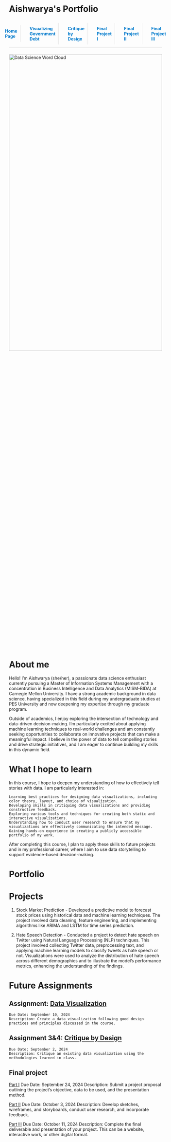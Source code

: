 # Aishwarya's Portfolio

<div style="display: flex; justify-content: center; align-items: center; gap: 20px; margin-bottom: 20px; padding: 10px; border-bottom: 2px solid #ddd;">
  <a href="https://cmustudent.github.io/tswd-portfolio-templates/" style="text-decoration: none; color: #007acc; font-weight: bold; padding: 10px; border-right: 1px solid #ddd;">Home Page</a>
  <a href="visualizing-government-debt.md" style="text-decoration: none; color: #007acc; font-weight: bold; padding: 10px; border-right: 1px solid #ddd;">Visualizing Government Debt</a>
  <a href="critique-by-design.md" style="text-decoration: none; color: #007acc; font-weight: bold; padding: 10px; border-right: 1px solid #ddd;">Critique by Design</a>
  <a href="final-project-part-one.md" style="text-decoration: none; color: #007acc; font-weight: bold; padding: 10px; border-right: 1px solid #ddd;">Final Project I</a>
  <a href="final-project-part-two.md" style="text-decoration: none; color: #007acc; font-weight: bold; padding: 10px; border-right: 1px solid #ddd;">Final Project II</a>
  <a href="final-project-part-three.md" style="text-decoration: none; color: #007acc; font-weight: bold; padding: 10px;">Final Project III</a>
</div>

<img src="image%20for%20portfolio.png" alt="Data Science Word Cloud" style="width:100%; height:50%;">

# About me
Hello! I’m Aishwarya (she/her), a passionate data science enthusiast currently pursuing a Master of Information Systems Management with a concentration in Business Intelligence and Data Analytics (MISM-BIDA) at Carnegie Mellon University. I have a strong academic background in data science, having specialized in this field during my undergraduate studies at PES University and now deepening my expertise through my graduate program.

Outside of academics, I enjoy exploring the intersection of technology and data-driven decision-making. I’m particularly excited about applying machine learning techniques to real-world challenges and am constantly seeking opportunities to collaborate on innovative projects that can make a meaningful impact. I believe in the power of data to tell compelling stories and drive strategic initiatives, and I am eager to continue building my skills in this dynamic field.

# What I hope to learn
In this course, I hope to deepen my understanding of how to effectively tell stories with data. I am particularly interested in:

    Learning best practices for designing data visualizations, including color theory, layout, and choice of visualization.
    Developing skills in critiquing data visualizations and providing constructive feedback.
    Exploring various tools and techniques for creating both static and interactive visualizations.
    Understanding how to conduct user research to ensure that my visualizations are effectively communicating the intended message.
    Gaining hands-on experience in creating a publicly accessible portfolio of my work.

After completing this course, I plan to apply these skills to future projects and in my professional career, where I aim to use data storytelling to support evidence-based decision-making.

# Portfolio

# Projects

1. Stock Market Prediction -
Developed a predictive model to forecast stock prices using historical data and machine learning techniques. The project involved data cleaning, feature engineering, and implementing algorithms like ARIMA and LSTM for time series prediction.

2. Hate Speech Detection - Conducted a project to detect hate speech on Twitter using Natural Language Processing (NLP) techniques. This project involved collecting Twitter data, preprocessing text, and applying machine learning models to classify tweets as hate speech or not. Visualizations were used to analyze the distribution of hate speech across different demographics and to illustrate the model’s performance metrics, enhancing the understanding of the findings.

# Future Assignments
## Assignment: [Data Visualization](visualizing-government-debt.md)
    Due Date: September 10, 2024
    Description: Create a data visualization following good design practices and principles discussed in the course.


## Assignment 3&4: [Critique by Design](critique-by-design.md)
    Due Date: September 2, 2024
    Description: Critique an existing data visualization using the methodologies learned in class.
 

## Final project
[Part I](final-project-part-one.md)
    Due Date: September 24, 2024
    Description: Submit a project proposal outlining the project’s objective, data to be used, and the presentation method.

[Part II](final-project-part-two.md)
    Due Date: October 3, 2024
    Description: Develop sketches, wireframes, and storyboards, conduct user research, and incorporate feedback.

[Part III](final-project-part-three.md)
    Due Date: October 11, 2024
    Description: Complete the final deliverable and presentation of your project. This can be a website, interactive work, or other digital format.

